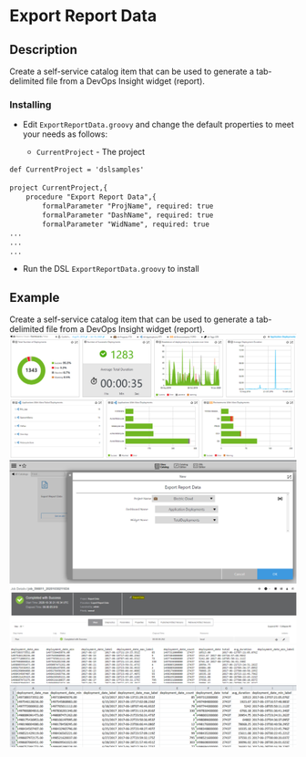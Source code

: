 # Export Report Data

## Description

Create a self-service catalog item that can be used to generate a tab-delimited file from a DevOps Insight
widget (report).

### Installing

* Edit `ExportReportData.groovy` and change the default properties to meet your needs as follows:

    * `CurrentProject` - The project 

```
def CurrentProject = 'dslsamples'

project CurrentProject,{
    procedure "Export Report Data",{
        formalParameter "ProjName", required: true
        formalParameter "DashName", required: true
        formalParameter "WidName", required: true
...
...
...
```

* Run the DSL `ExportReportData.groovy` to install

## Example


Create a self-service catalog item that can be used to generate a tab-delimited file from a DevOps Insight
widget (report).
![Application Dashboard Widget](img/ApplicationDeploymentWidget.png)
![Self-service catalog entry](img/SelfserviceCatalogEntry.png)
![Job Details with link](img/JobDetails.png)
![Raw TAB data](img/RawTabData.png)
![In MS Excel](img/Excel.png)

